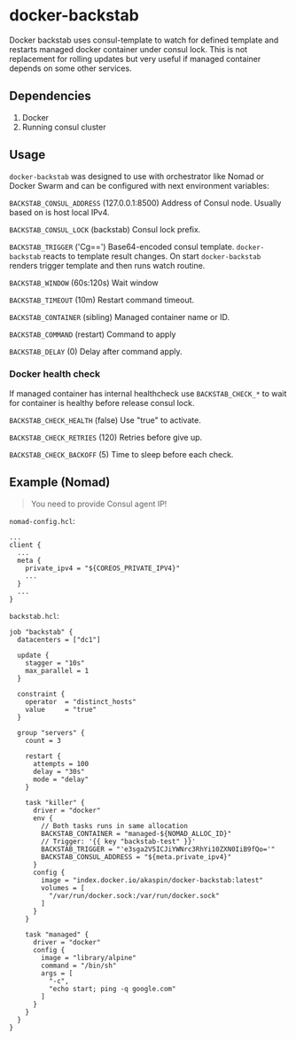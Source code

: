 # docker-backstab 

Docker backstab uses consul-template to watch for defined template and restarts 
managed docker container under consul lock. This is not replacement for rolling 
updates but very useful if managed container depends on some other services.

## Dependencies

1. Docker
1. Running consul cluster

## Usage

`docker-backstab` was designed to use with orchestrator like Nomad or Docker 
Swarm and can be configured with next environment variables:
 
`BACKSTAB_CONSUL_ADDRESS` (127.0.0.1:8500) Address of Consul node. Usually 
based on is host local IPv4.

`BACKSTAB_CONSUL_LOCK` (backstab) Consul lock prefix.

`BACKSTAB_TRIGGER` ('Cg==') Base64-encoded consul template. `docker-backstab` 
reacts to template result changes. On start `docker-backstab` renders trigger 
template and then runs watch routine.

`BACKSTAB_WINDOW` (60s:120s) Wait window

`BACKSTAB_TIMEOUT` (10m) Restart command timeout.

`BACKSTAB_CONTAINER` (sibling) Managed container name or ID.

`BACKSTAB_COMMAND` (restart) Command to apply

`BACKSTAB_DELAY` (0) Delay after command apply.

### Docker health check

If managed container has internal healthcheck use `BACKSTAB_CHECK_*` to wait 
for container is healthy before release consul lock.

`BACKSTAB_CHECK_HEALTH` (false) Use "true" to activate.

`BACKSTAB_CHECK_RETRIES` (120) Retries before give up.

`BACKSTAB_CHECK_BACKOFF` (5) Time to sleep before each check.

## Example (Nomad)

> You need to provide Consul agent IP!

`nomad-config.hcl`:

    ...
    client {
      ...
      meta {
        private_ipv4 = "${COREOS_PRIVATE_IPV4}"
        ...
      }
      ...
    }

`backstab.hcl`:

    job "backstab" {
      datacenters = ["dc1"]
    
      update {
        stagger = "10s"
        max_parallel = 1
      }
    
      constraint {
        operator  = "distinct_hosts"
        value     = "true"
      }
      
      group "servers" {
        count = 3
    
        restart {
          attempts = 100
          delay = "30s"
          mode = "delay"
        }
    
        task "killer" {
          driver = "docker"
          env {
            // Both tasks runs in same allocation
            BACKSTAB_CONTAINER = "managed-${NOMAD_ALLOC_ID}"
            // Trigger: '{{ key "backstab-test" }}'
            BACKSTAB_TRIGGER = "'e3sga2V5ICJiYWNrc3RhYi10ZXN0IiB9fQo='"
            BACKSTAB_CONSUL_ADDRESS = "${meta.private_ipv4}"
          }
          config {
            image = "index.docker.io/akaspin/docker-backstab:latest"
            volumes = [
              "/var/run/docker.sock:/var/run/docker.sock"
            ]
          }
        }
        
        task "managed" {
          driver = "docker"
          config {
            image = "library/alpine"
            command = "/bin/sh"
            args = [
              "-c",
              "echo start; ping -q google.com"
            ]
          }
        }
      }
    }
